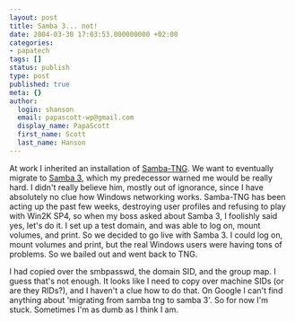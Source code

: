 ```yaml
---
layout: post
title: Samba 3... not!
date: 2004-03-30 17:03:53.000000000 +02:00
categories:
- papatech
tags: []
status: publish
type: post
published: true
meta: {}
author:
  login: shanson
  email: papascott-wp@gmail.com
  display_name: PapaScott
  first_name: Scott
  last_name: Hanson
---
```

<p>At work I inherited an installation of <a title="Samba-TNG" href="http://www.samba-tng.org/">Samba-TNG</a>. We want to eventually migrate to  <a title="SAMBA Web Pages" href="http://www.samba.org/">Samba 3</a>, which my predecessor warned me would be really hard. I didn't really believe him, mostly out of ignorance, since I have absolutely no clue how Windows networking works. Samba-TNG has been acting up the past few weeks, destroying user profiles and refusing to play with Win2K SP4, so when my boss asked about Samba 3, I foolishly said yes, let's do it. I set up a test domain, and was able to log on, mount volumes, and print. So we decided to go live with Samba 3. I could log on, mount volumes and print, but the real Windows users were having tons of problems. So we bailed out and went back to TNG.</p>
<p>I had copied over the smbpasswd, the domain SID, and the group map. I guess that's not enough. It looks like I need to copy over machine SIDs (or are they RIDs?), and I haven't a clue how to do that. On Google I can't find anything about 'migrating from samba tng to samba 3'. So for now I'm stuck. Sometimes I'm as dumb as I think I am.</p>
